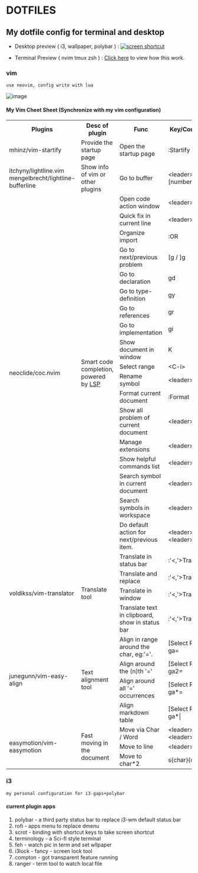 <!-- markdownlint-disable MD013 MD033-->
# DOTFILES

## My dotfile config for terminal and desktop

- Desktop preview ( i3, wallpaper, polybar ) :
    [![screen shortcut](https://s1.ax1x.com/2018/10/10/iYxZkR.md.png)](https://imgchr.com/i/iYxZkR)

- Terminal Preview ( nvim tmux zsh ) :
    [Click here](https://drive.google.com/file/d/1M6_sfxfztqIchVFZFh9LQTVj-Qond7QA/view?usp=sharing) to view how this work.

### vim

`use neovim, config write with lua`

![image](https://user-images.githubusercontent.com/34125917/156583231-99b29f5d-4e8e-47ae-aa6b-694214554b0d.png)

#### My Vim Cheet Sheet (Synchronize with my vim configuration)

<table style="border-collapse: collapse;">
<colgroup>
<col width="238" />
<col width="351" />
<col width="366" />
<col width="164" />
</colgroup>
<tr height="21"><th class="cell1">Plugins</th><th class="cell1">Desc of plugin</th><th class="cell1">Func</th><th class="cell1">Key/Command</th></tr>
<tr height="21"><td class="cell2">mhinz/vim-startify</td><td class="cell2">Provide the startup page</td><td class="cell2">Open the startup page</td><td class="cell2">:Startify</td></tr>
<tr height="21"><td class="cell2">itchyny/lightline.vim
mengelbrecht/lightline-bufferline</td><td class="cell2">Show info of vim or other plugins</td><td class="cell2">Go to buffer</td><td class="cell2">&lt;leader&gt;[number]</td></tr>
<tr height="21"><td rowspan="18" class="cell2">neoclide/coc.nvim</td><td rowspan="18" class="cell2">Smart code completion, powered by <a href="https://microsoft.github.io/language-server-protocol/">LSP</a></td><td class="cell2">Open code action window</td><td class="cell2">&lt;leader&gt;ac</td></tr>
<tr height="21"><td class="cell2">Quick fix in current line</td><td class="cell2">&lt;leader&gt;qf</td></tr>
<tr height="21"><td class="cell2">Organize import</td><td class="cell2">:OR</td></tr>
<tr height="21"><td class="cell2">Go to next/previous problem</td><td class="cell2">[g / ]g</td></tr>
<tr height="21"><td class="cell2">Go to declaration</td><td class="cell2">gd</td></tr>
<tr height="21"><td class="cell2">Go to type-definition</td><td class="cell2">gy</td></tr>
<tr height="21"><td class="cell3">Go to references</td><td class="cell2">gr</td></tr>
<tr height="21"><td class="cell3">Go to implementation</td><td class="cell2">gi</td></tr>
<tr height="21"><td class="cell2">Show document in window</td><td class="cell2">K</td></tr>
<tr height="21"><td class="cell2">Select range</td><td class="cell4">&lt;C-i&gt;</td></tr>
<tr height="21"><td class="cell2">Rename symbol</td><td class="cell2">&lt;leader&gt;rn</td></tr>
<tr height="21"><td class="cell2">Format current document</td><td class="cell4">:Format</td></tr>
<tr height="21"><td class="cell2">Show all problem of current document</td><td class="cell2">&lt;leader&gt;a</td></tr>
<tr height="21"><td class="cell2">Manage extensions</td><td class="cell2">&lt;leader&gt;de</td></tr>
<tr height="21"><td class="cell2">Show helpful commands list</td><td class="cell2">&lt;leader&gt;dc</td></tr>
<tr height="21"><td class="cell2">Search symbol in current document</td><td class="cell2">&lt;leader&gt;do</td></tr>
<tr height="21"><td class="cell2">Search symbols in workspace</td><td class="cell2">&lt;leader&gt;ds</td></tr>
<tr height="21"><td class="cell2">Do default action for next/previous item.</td><td class="cell2">&lt;leader&gt;dj / &lt;leader&gt;dk</td></tr>
<tr height="26"><td rowspan="4" class="cell2">voldikss/vim-translator</td><td rowspan="4" class="cell2">Translate tool</td><td class="cell2">Translate in status bar</td><td class="cell2">:'&lt;,'&gt;Translate</td></tr>
<tr height="26"><td class="cell2">Translate and replace</td><td class="cell2">:'&lt;,'&gt;TranslateR</td></tr>
<tr height="26"><td class="cell2">Translate in window</td><td class="cell2">:'&lt;,'&gt;TranslateW</td></tr>
<tr height="26"><td class="cell2">Translate text in clipboard, show in status bar</td><td class="cell2">:'&lt;,'&gt;TranslateX</td></tr>
<tr height="21"><td rowspan="4" class="cell2">junegunn/vim-easy-align</td><td rowspan="4" class="cell2">Text alignment tool</td><td class="cell2">Align in range around the char, eg:'='.</td><td class="cell2">[Select Range] ga=</td></tr>
<tr height="21"><td class="cell2">Align around the (n)th '='</td><td class="cell2">[Select Range] ga2=</td></tr>
<tr height="21"><td class="cell2">Align around all '=' occurrences</td><td class="cell2">[Select Range] ga*=</td></tr>
<tr height="21"><td class="cell2">Align markdown table</td><td class="cell2">[Select Range] ga*|</td></tr>
<tr height="21"><td rowspan="3" class="cell2">easymotion/vim-easymotion</td><td rowspan="3" class="cell2">Fast moving in the document</td><td class="cell2">Move via Char / Word</td><td class="cell2">&lt;leader&gt;f / &lt;leader&gt; w</td></tr>
<tr height="21"><td class="cell2">Move to line</td><td class="cell2">&lt;leader&gt;L</td></tr>
<tr height="21"><td class="cell2">Move to char*2</td><td class="cell2">s{char}{char}</td></tr>
</table>

### i3

`my personal configuration for i3-gaps+polybar`

#### current plugin apps

1. polybar     - a third party status bar to replace i3-wm default status bar
2. rofi        - apps menu to replace dmenu
3. scrot       - binding with shortcut keys to take screen shortcut
4. terminology - a Sci-fi style terminal
5. feh         - watch pic in term and set wllpaper
6. i3lock      - fancy - screen lock tool
7. compton     - got transparent feature running
8. ranger      - term tool to watch local file

